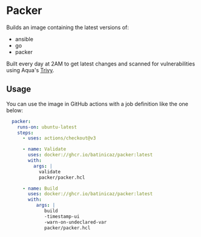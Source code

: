 # Packer

Builds an image containing the latest versions of:

* ansible
* go
* packer

Built every day at 2AM to get latest changes and scanned for vulnerabilities using Aqua's [Trivy](https://github.com/aquasecurity/trivy).

## Usage

You can use the image in GitHub actions with a job definition like the one below:

```yaml
  packer:
    runs-on: ubuntu-latest
    steps:
      - uses: actions/checkout@v3

      - name: Validate
        uses: docker://ghcr.io/batinicaz/packer:latest
        with:
          args: |
            validate
            packer/packer.hcl

      - name: Build
        uses: docker://ghcr.io/batinicaz/packer:latest
        with:
           args: |
              build
              -timestamp-ui
              -warn-on-undeclared-var
              packer/packer.hcl
```